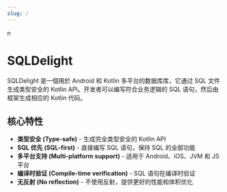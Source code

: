 ```yaml
---
slug: /
---
```

n
# SQLDelight

SQLDelight 是一個用於 Android 和 Kotlin 多平台的数据库库，它通过 SQL 文件生成类型安全的 Kotlin API。开发者可以编写符合业务逻辑的 SQL 语句，然后由框架生成相应的 Kotlin 代码。

## 核心特性

- **类型安全 (Type-safe)** - 生成完全类型安全的 Kotlin API
- **SQL 优先 (SQL-first)** - 直接编写 SQL 语句，保持 SQL 的全部功能
- **多平台支持 (Multi-platform support)** - 适用于 Android、iOS、JVM 和 JS 平台
- **编译时验证 (Compile-time verification)** - SQL 语句在编译时验证
- **无反射 (No reflection)** - 不使用反射，提供更好的性能和体积优化